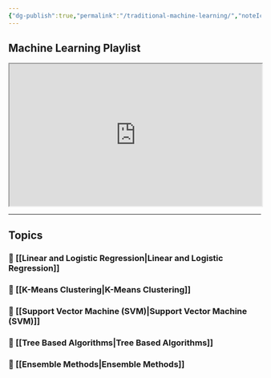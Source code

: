 ```yaml
---
{"dg-publish":true,"permalink":"/traditional-machine-learning/","noteIcon":"2","updated":"2024-05-22T13:59:27.691+05:30"}
---
```



## Machine Learning Playlist

<iframe src="https://www.youtube.com/embed/videoseries?si=eF2UT7JxDoYUX3iH&amp;list=PLTDARY42LDV7WGmlzZtY-w9pemyPrKNUZ" allow="fullscreen" allowfullscreen="" style="height:auto;width:100%; aspect-ratio: 16 / 9; "></iframe>

---

## Topics

### 🔗 [[Linear and Logistic Regression\|Linear and Logistic Regression]]

### 🔗 [[K-Means Clustering\|K-Means Clustering]]

### 🔗 [[Support Vector Machine (SVM)\|Support Vector Machine (SVM)]]

### 🔗 [[Tree Based Algorithms\|Tree Based Algorithms]]

### 🔗 [[Ensemble Methods\|Ensemble Methods]]
